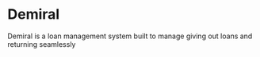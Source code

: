 # Demiral
Demiral is a loan management system built to manage giving out loans and returning seamlessly
